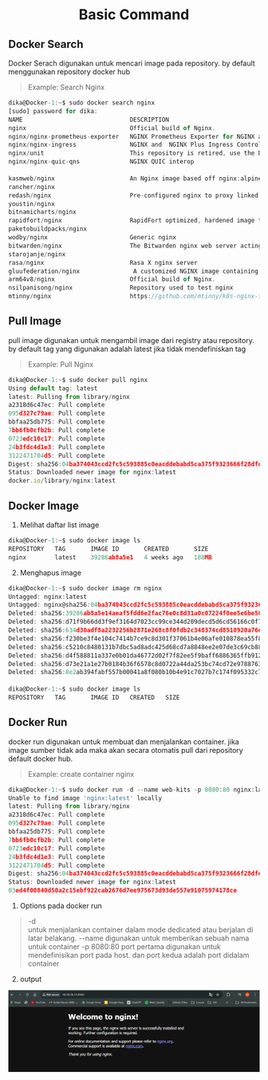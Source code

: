 <!-- Heading -->
<h1 align="center">Basic Command</h1>

## Docker Search
Docker Serach digunakan untuk mencari image pada repository. by default menggunakan repository docker hub

> Example: Search Nginx
```js
dika@Docker-1:~$ sudo docker search nginx
[sudo] password for dika: 
NAME                              DESCRIPTION                                     STARS     OFFICIAL
nginx                             Official build of Nginx.                        20206     [OK]
nginx/nginx-prometheus-exporter   NGINX Prometheus Exporter for NGINX and NGIN…   43        
nginx/nginx-ingress               NGINX and  NGINX Plus Ingress Controllers fo…   94        
nginx/unit                        This repository is retired, use the Docker o…   63        
nginx/nginx-quic-qns              NGINX QUIC interop                              1         

kasmweb/nginx                     An Nginx image based off nginx:alpine and in…   8
rancher/nginx                                                                     2
redash/nginx                      Pre-configured nginx to proxy linked contain…   2
youstin/nginx                                                                     0
bitnamicharts/nginx                                                               0
rapidfort/nginx                   RapidFort optimized, hardened image for NGINX   15
paketobuildpacks/nginx                                                            0
wodby/nginx                       Generic nginx                                   2
bitwarden/nginx                   The Bitwarden nginx web server acting as a r…   13
starojanje/nginx                                                                  0
rasa/nginx                        Rasa X nginx server                             2
gluufederation/nginx               A customized NGINX image containing a consu…   1
arm64v8/nginx                     Official build of Nginx.                        50
nsilpanisong/nginx                Repository used to test nginx                   0
mtinny/nginx                      https://github.com/mtinny/k8s-nginx-toolbox     0
```

## Pull Image
pull image digunakan untuk mengambil image dari registry atau repository. by default tag yang digunakan adalah latest jika tidak mendefiniskan tag 
> Example: Pull Nginx
```js
dika@Docker-1:~$ sudo docker pull nginx
Using default tag: latest
latest: Pulling from library/nginx
a2318d6c47ec: Pull complete
095d327c79ae: Pull complete
bbfaa25db775: Pull complete
7bb6fb0cfb2b: Pull complete
0723edc10c17: Pull complete
24b3fdc4d1e3: Pull complete
3122471704d5: Pull complete
Digest: sha256:04ba374043ccd2fc5c593885c0eacddebabd5ca375f9323666f28dfd5a9710e3
Status: Downloaded newer image for nginx:latest
docker.io/library/nginx:latest
```

## Docker Image
1. Melihat daftar list image
```js
dika@Docker-1:~$ sudo docker image ls
REPOSITORY   TAG       IMAGE ID       CREATED       SIZE
nginx        latest    39286ab8a5e1   4 weeks ago   188MB
```

2. Menghapus image
```js
dika@Docker-1:~$ sudo docker image rm nginx
Untagged: nginx:latest
Untagged: nginx@sha256:04ba374043ccd2fc5c593885c0eacddebabd5ca375f9323666f28dfd5a9710e3
Deleted: sha256:39286ab8a5e14aeaf5fdd6e2fac76e0c8d31a0c07224f0ee5e6be502f12e93f3
Deleted: sha256:d71f9b66dd3f9ef3164d7023cc99ce344d209decd5d6cd56166c0f7a2f812c06
Deleted: sha256:634d30adf8a2232256b2871e268c8f0fdb2c348374cd8510920a76db56868e16
Deleted: sha256:f230be3f4e104c7414b7ce9c8d301f37061b4e06afe010878ea55f858d89f7f3
Deleted: sha256:c5210c8480131b7dbc5ad8adc425d68cd7a8848ee2e07de3c69cb88a4b8fd662
Deleted: sha256:d4f588811a337e0b01da46772d02f7f82ee5f9baff6886365ffb912d455f4f53
Deleted: sha256:d73e21a1e27b0184b36f6578c8d0722a44da253bc74cd72e9788763f4a4de08f
Deleted: sha256:8e2ab394fabf557b00041a8f080b10b4e91c7027b7c174f095332c7ebb6501cb

dika@Docker-1:~$ sudo docker image ls
REPOSITORY   TAG       IMAGE ID   CREATED   SIZE
```

## Docker Run
docker run digunakan untuk membuat dan menjalankan container. jika image sumber tidak ada maka akan secara otomatis pull dari repository default docker hub.
> Example: create container nginx
```js
dika@Docker-1:~$ sudo docker run -d --name web-kits -p 8080:80 nginx:latest
Unable to find image 'nginx:latest' locally
latest: Pulling from library/nginx
a2318d6c47ec: Pull complete
095d327c79ae: Pull complete
bbfaa25db775: Pull complete
7bb6fb0cfb2b: Pull complete
0723edc10c17: Pull complete
24b3fdc4d1e3: Pull complete
3122471704d5: Pull complete
Digest: sha256:04ba374043ccd2fc5c593885c0eacddebabd5ca375f9323666f28dfd5a9710e3
Status: Downloaded newer image for nginx:latest
03ed4f00840d50a2c15ebf922cab2676d7ee975673d93de557e91075974178ce
```
1. Options pada docker run
>-d      
untuk menjalankan container dalam mode dedicated atau berjalan di latar belakang.
>--name
digunakan untuk memberikan sebuah nama untuk container
>-p 8080:80
port pertama digunakan untuk mendefinisikan port pada host. dan port kedua adalah port didalam container

2. output
<p align="center">
  <img src="images/images-1.png" witdh="50%" height="50%" alt="nginx"/>
</p>

